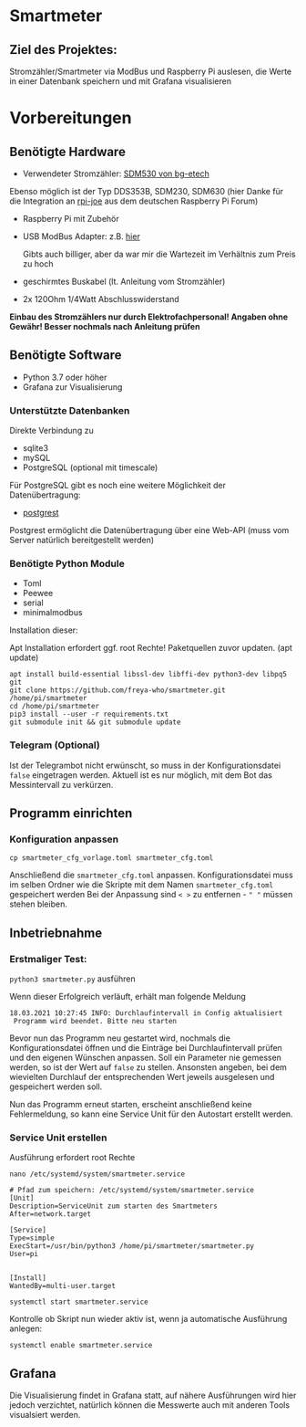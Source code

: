 # Smartmeter

## Ziel des Projektes:

Stromzähler/Smartmeter via ModBus und Raspberry Pi auslesen, die Werte in einer Datenbank speichern und mit Grafana visualisieren

# Vorbereitungen

## Benötigte Hardware

* Verwendeter Stromzähler: [
SDM530 von bg-etech](https://stromzähler.eu/stromzaehler/drehstromzaehler/fuer-hutschiene-ungeeicht/22/sdm530modbus-multifunktionsmessgeraet-fuer-din-hutschiene?c=93)

Ebenso möglich ist der Typ DDS353B, SDM230, SDM630 (hier Danke für die Integration an 
[rpi-joe](https://forum-raspberrypi.de/user/5786-rpi-joe/) aus dem deutschen Raspberry Pi Forum)
* Raspberry Pi mit Zubehör
* USB ModBus Adapter: z.B. [hier](https://www.ebay.de/itm/RS485-Konverter-Bus-Adapter-Seriell-USB-RS-485-Schnittstelle-Modbus-Raspberry-Pi/252784174363?ssPageName=STRK%3AMEBIDX%3AIT&_trksid=p2060353.m2749.l2649)
  
  Gibts auch billiger, aber da war mir die Wartezeit im Verhältnis zum Preis zu hoch
* geschirmtes Buskabel (lt. Anleitung vom Stromzähler)
* 2x 120Ohm 1/4Watt Abschlusswiderstand

**Einbau des Stromzählers nur durch Elektrofachpersonal!
Angaben ohne Gewähr! Besser nochmals nach Anleitung prüfen**

## Benötigte Software

* Python 3.7 oder höher
* Grafana zur Visualisierung

### Unterstützte Datenbanken
Direkte Verbindung zu
* sqlite3
* mySQL
* PostgreSQL (optional mit timescale)

Für PostgreSQL gibt es noch eine weitere Möglichkeit der Datenübertragung:
* [postgrest](https://postgrest.org/en/v6.0/)

Postgrest ermöglicht die Datenübertragung über eine Web-API (muss vom Server natürlich bereitgestellt werden)

### Benötigte Python Module

* Toml
* Peewee
* serial
* minimalmodbus

Installation dieser:

Apt Installation erfordert ggf. root Rechte! Paketquellen zuvor updaten. (apt update)

```console
apt install build-essential libssl-dev libffi-dev python3-dev libpq5 git
git clone https://github.com/freya-who/smartmeter.git /home/pi/smartmeter
cd /home/pi/smartmeter
pip3 install --user -r requirements.txt
git submodule init && git submodule update
```

### Telegram (Optional)
Ist der Telegrambot nicht erwünscht, so muss in der Konfigurationsdatei `false` eingetragen werden.
Aktuell ist es nur möglich, mit dem Bot das Messintervall zu verkürzen.


## Programm einrichten

### Konfiguration anpassen

```console
cp smartmeter_cfg_vorlage.toml smartmeter_cfg.toml
```

Anschließend die `smartmeter_cfg.toml` anpassen.
Konfigurationsdatei muss im selben Ordner wie die Skripte mit dem Namen `smartmeter_cfg.toml` gespeichert werden
Bei der Anpassung sind `< >` zu entfernen - `" "` müssen stehen bleiben.


## Inbetriebnahme

### Erstmaliger Test:

`python3 smartmeter.py` ausführen

Wenn dieser Erfolgreich verläuft, erhält man folgende Meldung

```jsunicoderegexp
18.03.2021 10:27:45 INFO: Durchlaufintervall in Config aktualisiert
 Programm wird beendet. Bitte neu starten
```
Bevor nun das Programm neu gestartet wird, nochmals die Konfigurationsdatei öffnen und die Einträge bei 
Durchlaufintervall prüfen und den eigenen Wünschen anpassen.
Soll ein Parameter nie gemessen werden, so ist der Wert auf `false` zu stellen.
Ansonsten angeben, bei dem wievielten Durchlauf der entsprechenden Wert jeweils ausgelesen und gespeichert werden soll.

Nun das Programm erneut starten, erscheint anschließend keine Fehlermeldung, so kann eine Service Unit für den Autostart 
erstellt werden.

### Service Unit erstellen

Ausführung erfordert root Rechte

`nano /etc/systemd/system/smartmeter.service`

```code
# Pfad zum speichern: /etc/systemd/system/smartmeter.service
[Unit]
Description=ServiceUnit zum starten des Smartmeters
After=network.target

[Service]
Type=simple
ExecStart=/usr/bin/python3 /home/pi/smartmeter/smartmeter.py
User=pi


[Install]
WantedBy=multi-user.target
```

`systemctl start smartmeter.service`

Kontrolle ob Skript nun wieder aktiv ist, wenn ja automatische Ausführung anlegen:

`systemctl enable smartmeter.service`

## Grafana

Die Visualisierung findet in Grafana statt, auf nähere Ausführungen wird hier jedoch verzichtet, natürlich können die
Messwerte auch mit anderen Tools visualsiert werden.

